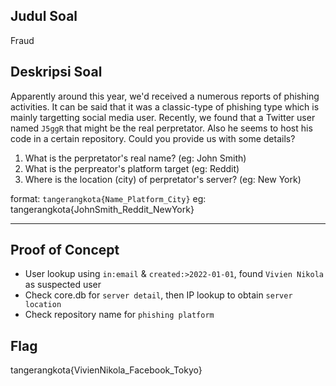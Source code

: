 ## Judul Soal
Fraud

## Deskripsi Soal

Apparently around this year, we'd received a numerous reports of phishing activities. It can be said that it was a classic-type of phishing type which is mainly targetting social media user. Recently, we found that a Twitter user named `J5ggR` that might be the real perpretator. Also he seems to host his code in a certain repository. Could you provide us with some details?

1. What is the perpretator's real name? (eg: John Smith)
2. What is the perpreator's platform target (eg: Reddit)
3. Where is the location (city) of perpretator's server? (eg: New York)

format: `tangerangkota{Name_Platform_City}`
eg: tangerangkota{JohnSmith_Reddit_NewYork}

---
## Proof of Concept
- User lookup using `in:email` & `created:>2022-01-01`, found `Vivien Nikola` as suspected user
- Check core.db for `server detail`, then IP lookup to obtain `server location`
- Check repository name for `phishing platform`

## Flag

tangerangkota{VivienNikola_Facebook_Tokyo}
